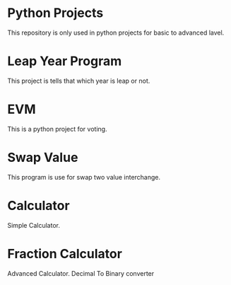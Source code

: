 # Python Projects
This repository is only used in python projects for basic to advanced lavel.
# Leap Year Program
This project is tells that which year is leap or not.
# EVM
This is a python project for voting.
# Swap Value
This program is use for swap two value interchange.
# Calculator
Simple Calculator.
# Fraction Calculator
Advanced Calculator.
Decimal To Binary converter
